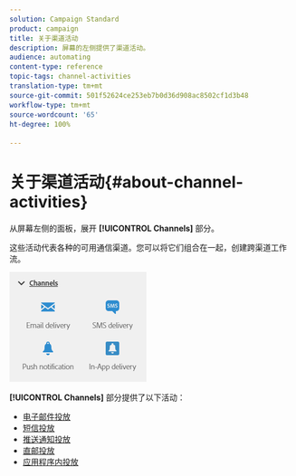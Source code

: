 ```yaml
---
solution: Campaign Standard
product: campaign
title: 关于渠道活动
description: 屏幕的左侧提供了渠道活动。
audience: automating
content-type: reference
topic-tags: channel-activities
translation-type: tm+mt
source-git-commit: 501f52624ce253eb7b0d36d908ac8502cf1d3b48
workflow-type: tm+mt
source-wordcount: '65'
ht-degree: 100%

---
```



# 关于渠道活动{#about-channel-activities}

从屏幕左侧的面板，展开 **[!UICONTROL Channels]** 部分。

这些活动代表各种的可用通信渠道。您可以将它们组合在一起，创建跨渠道工作流。

![](assets/wkf_channels_activities.png)

**[!UICONTROL Channels]** 部分提供了以下活动：

* [电子邮件投放](../../automating/using/email-delivery.md)
* [短信投放](../../automating/using/sms-delivery.md)
* [推送通知投放](../../automating/using/push-notification-delivery.md)
* [直邮投放](../../automating/using/direct-mail-delivery.md)
* [应用程序内投放](../../automating/using/in-app-delivery.md)

